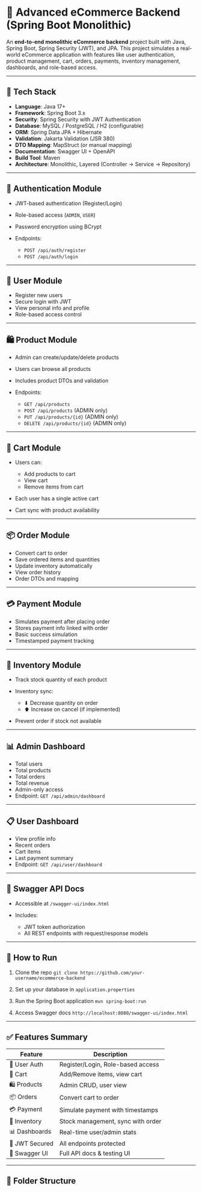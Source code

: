 # 🛒 Advanced eCommerce Backend (Spring Boot Monolithic)

An **end-to-end monolithic eCommerce backend** project built with Java, Spring Boot, Spring Security (JWT), and JPA. This project simulates a real-world eCommerce application with features like user authentication, product management, cart, orders, payments, inventory management, dashboards, and role-based access.

---

## 🔧 Tech Stack

* **Language**: Java 17+
* **Framework**: Spring Boot 3.x
* **Security**: Spring Security with JWT Authentication
* **Database**: MySQL / PostgreSQL / H2 (configurable)
* **ORM**: Spring Data JPA + Hibernate
* **Validation**: Jakarta Validation (JSR 380)
* **DTO Mapping**: MapStruct (or manual mapping)
* **Documentation**: Swagger UI + OpenAPI
* **Build Tool**: Maven
* **Architecture**: Monolithic, Layered (Controller → Service → Repository)

---

## 🔐 Authentication Module

* JWT-based authentication (Register/Login)
* Role-based access (`ADMIN`, `USER`)
* Password encryption using BCrypt
* Endpoints:

  * `POST /api/auth/register`
  * `POST /api/auth/login`

---

## 👤 User Module

* Register new users
* Secure login with JWT
* View personal info and profile
* Role-based access control

---

## 🛍️ Product Module

* Admin can create/update/delete products
* Users can browse all products
* Includes product DTOs and validation
* Endpoints:

  * `GET /api/products`
  * `POST /api/products` (ADMIN only)
  * `PUT /api/products/{id}` (ADMIN only)
  * `DELETE /api/products/{id}` (ADMIN only)

---

## 🛒 Cart Module

* Users can:

  * Add products to cart
  * View cart
  * Remove items from cart
* Each user has a single active cart
* Cart sync with product availability

---

## 📦 Order Module

* Convert cart to order
* Save ordered items and quantities
* Update inventory automatically
* View order history
* Order DTOs and mapping

---

## 💳 Payment Module

* Simulates payment after placing order
* Stores payment info linked with order
* Basic success simulation
* Timestamped payment tracking

---

## 🧮 Inventory Module

* Track stock quantity of each product
* Inventory sync:

  * ⬇ Decrease quantity on order
  * ⬆ Increase on cancel (if implemented)
* Prevent order if stock not available

---

## 📊 Admin Dashboard

* Total users
* Total products
* Total orders
* Total revenue
* Admin-only access
* Endpoint: `GET /api/admin/dashboard`

---

## 📋 User Dashboard

* View profile info
* Recent orders
* Cart items
* Last payment summary
* Endpoint: `GET /api/user/dashboard`

---

## 🧾 Swagger API Docs

* Accessible at `/swagger-ui/index.html`
* Includes:

  * JWT token authorization
  * All REST endpoints with request/response models

---

## 🚀 How to Run

1. Clone the repo
   `git clone https://github.com/your-username/ecommerce-backend`

2. Set up your database in `application.properties`

3. Run the Spring Boot application
   `mvn spring-boot:run`

4. Access Swagger docs
   `http://localhost:8080/swagger-ui/index.html`

---

## ✅ Features Summary

| Feature        | Description                       |
| -------------- | --------------------------------- |
| 🧍 User Auth   | Register/Login, Role-based access |
| 🛒 Cart        | Add/Remove items, view cart       |
| 🛍️ Products   | Admin CRUD, user view             |
| 📦 Orders      | Convert cart to order             |
| 💳 Payment     | Simulate payment with timestamps  |
| 🧮 Inventory   | Stock management, sync with order |
| 📊 Dashboards  | Real-time user/admin stats        |
| 🔐 JWT Secured | All endpoints protected           |
| 📖 Swagger UI  | Full API docs & testing UI        |

---

## 📂 Folder Structure



